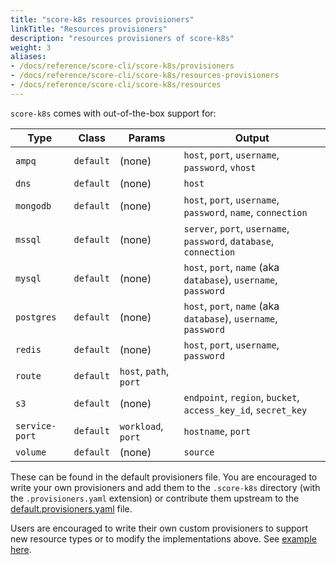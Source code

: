 ```yaml
---
title: "score-k8s resources provisioners"
linkTitle: "Resources provisioners"
description: "resources provisioners of score-k8s"
weight: 3
aliases:
- /docs/reference/score-cli/score-k8s/provisioners
- /docs/reference/score-cli/score-k8s/resources-provisioners
- /docs/reference/score-cli/score-k8s/resources
---
```


`score-k8s` comes with out-of-the-box support for:

| Type           | Class     | Params                 | Output                                                             |
| -------------- | --------- | ---------------------- | ------------------------------------------------------------------ |
| `ampq`         | `default` | (none)                 | `host`, `port`, `username`, `password`, `vhost`                    |
| `dns`          | `default` | (none)                 | `host`                                                             |
| `mongodb`      | `default` | (none)                 | `host`, `port`, `username`, `password`, `name`, `connection`       |
| `mssql`        | `default` | (none)                 | `server`, `port`, `username`, `password`, `database`, `connection` |
| `mysql`        | `default` | (none)                 | `host`, `port`, `name` (aka `database`), `username`, `password`    |
| `postgres`     | `default` | (none)                 | `host`, `port`, `name` (aka `database`), `username`, `password`    |
| `redis`        | `default` | (none)                 | `host`, `port`, `username`, `password`                             |
| `route`        | `default` | `host`, `path`, `port` |                                                                    |
| `s3`           | `default` | (none)                 | `endpoint`, `region`, `bucket`, `access_key_id`, `secret_key`      |
| `service-port` | `default` | `workload`, `port`     | `hostname`, `port`                                                 |
| `volume`       | `default` | (none)                 | `source`                                                           |

These can be found in the default provisioners file. You are encouraged to write your own provisioners and add them to the `.score-k8s` directory (with the `.provisioners.yaml` extension) or contribute them upstream to the [default.provisioners.yaml](https://github.com/score-spec/score-k8s/blob/main/internal/provisioners/default/zz-default.provisioners.yaml) file.

Users are encouraged to write their own custom provisioners to support new resource types or to modify the implementations above. See [example here](https://score.dev/blog/writing-a-custom-score-compose-provisioner-for-apache-kafka/).
